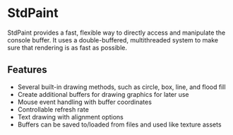 StdPaint
========


StdPaint provides a fast, flexible way to directly access and manipulate the console buffer. It uses a double-buffered, multithreaded system to make sure that rendering is as fast as possible.

Features
-----
* Several built-in drawing methods, such as circle, box, line, and flood fill
* Create additional buffers for drawing graphics for later use
* Mouse event handling with buffer coordinates
* Controllable refresh rate
* Text drawing with alignment options
* Buffers can be saved to/loaded from files and used like texture assets
